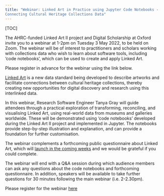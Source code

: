 ```yaml
---
title: "Webinar: Linked Art in Practice using Jupyter Code Notebooks - 
Connecting Cultural Heritage Collections Data"
---
```


[TOC]

The AHRC-funded Linked Art II project and Digital Scholarship at Oxford invite you to a webinar at 1-2pm on Tuesday 3 May 2022, to be held on Zoom. The webinar will be of interest to practitioners and scholars working with collections data who wish to learn about software tools, including ‘code notebooks’, which can be used to create and apply Linked Art.

Please register in advance for the webinar using the link below.

[Linked Art](https://linked.art) is a new data standard being developed to describe artworks and facilitate connections between cultural heritage collections, thereby creating new opportunities for digital discovery and research using this interlinked data.

In this webinar, Research Software Engineer Tanya Gray will guide attendees through a practical exploration of transforming, reconciling, and visualising Linked Art, using real-world data from museums and galleries worldwide. These will be demonstrated using ‘code notebooks’ developed during the Linked Art II project and implemented in Jupyter. The notebooks provide step-by-step illustration and explanation, and can provide a foundation for further customisation.

The webinar complements a forthcoming public questionnaire about Linked Art, which will [launch in the coming weeks](../questionnaire/) and we would be grateful if you could complete.

The webinar will end with a Q&A session during which audience members can ask any questions about the code notebooks and forthcoming questionnaire. In addition, speakers will be available to take further questions for 30 minutes following the main webinar (i.e. 2-2.30pm).

Please register for the webinar [here](https://oxford.onlinesurveys.ac.uk/webinar-linked-art-in-practice)

